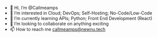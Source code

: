 - 👋 Hi, I’m @Callmeamps
- 👀 I’m interested in Cloud; DevOps; Self-Hosting; No-Code/Low-Code
- 🌱 I’m currently learning APIs; Python; Front End Development (React)
- 💞️ I’m looking to collaborate on anything exciting
- 📫 How to reach me callmeamps@newnu.tech
